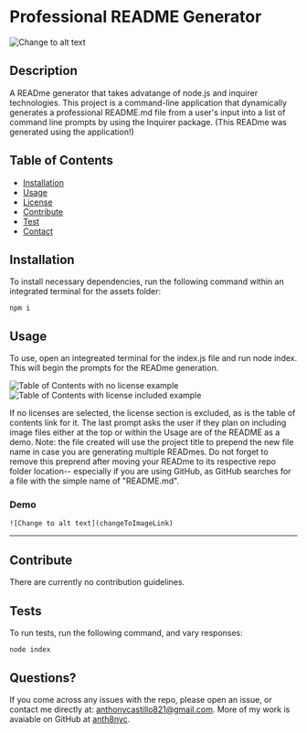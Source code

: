 
# Professional README Generator
![Change to alt text](changeToImageLink)
## Description
A READme generator that takes advatange of node.js and inquirer technologies. This project is a command-line application that dynamically generates a professional README.md file from a user's input into a list of command line prompts by using the Inquirer package. (This READme was generated using the application!)
## Table of Contents
- [Installation](#installation)
- [Usage](#usage)
- [License](#license)
- [Contribute](##contribute)
- [Test](##tests)
- [Contact](##questions?)

## Installation
To install necessary dependencies, run the following command within an integrated terminal for the assets folder:

    npm i
## Usage
To use, open an integreated terminal for the index.js file and run node index. This will begin the prompts for the READme generation. 

![Table of Contents with no license example](./images/nolictblc.png) ![Table of Contents with license included example](./images/lictblc.png)

If no licenses are selected, the license section is excluded, as is the table of contents link for it. The last prompt asks the user if they plan on including image files either at the top or within the Usage are of the README as a demo. Note: the file created will use the project title to prepend the new file name in case you are generating multiple READmes. Do not forget to remove this preprend after moving your READme to its respective repo folder location-- especially if you are using GitHub, as GitHub searches for a file with the simple name of "README.md".
### Demo
    ![Change to alt text](changeToImageLink)
---

## Contribute
There are currently no contribution guidelines. 
## Tests
To run tests, run the following command, and vary responses:

    node index
## Questions?
If you come across any issues with the repo, please open an issue, or contact me directly at: anthonycastillo821@gmail.com. More of my work is avaiable on GitHub at [anth8nyc](https://github.com/anth8nyc/).
